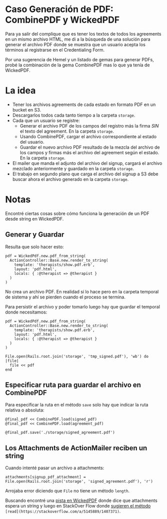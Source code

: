 # Caso Generación de PDF: CombinePDF y WickedPDF
Para ya salir del complique que es tener los textos de todos los agreements en un mismo archivo HTML, me di a la búsqueda de una solución para generar el archivo PDF donde se muestra que un usuario acepta los términos al registrarse en el Credentialing Form.

Por una sugerencia de Hemel y un listado de gemas para generar PDFs, probé la combinación de la gema CombinePDF mas lo que ya tenía de WickedPDF.

# La idea
- Tener los archivos agreements de cada estado en formato PDF en un bucket en S3.
- Descargarlos todos cada tanto tiempo a la carpeta `storage`.
- Cada que un usuario se registre:
    - Generar el archivo PDF de los campos del registro más la firma *SIN* el texto del agreement. En la carpeta `storage`.
    - Usando CombinePDF, cargar el archivo correspondiente al estado del usuario.
    - Guardar el nuevo archivo PDF resultado de la mezcla del archivo de los campos y firmas más el archivo del agreement según el estado. En la carpeta `storage`.
- El mailer que manda el adjunto del archivo del signup, cargará el archivo mezclado anteriormente y guardado en la carpeta `storage`.
- El trabajo en segundo plano que carga el archivo del signup a S3 debe buscar ahora el archivo generado en la carpeta `storage`.


# Notas

Encontré ciertas cosas sobre cómo funciona la generación de un PDF desde string en WickedPDF.


## Generar y Guardar

Resulta que solo hacer esto:

    pdf = WickedPdf.new.pdf_from_string(
      ActionController::Base.new.render_to_string(
        template: 'therapists/show.pdf.erb',
        layout: 'pdf.html',
        locals: { :@therapist => @therapist }
      )
    )

No crea un archivo PDF. En realidad sí lo hace pero en la carpeta temporal de sistema y ahí se pierden cuando el proceso se termina.

Para persistir el archivo y poder tomarlo luego hay que guardar el temporal donde necesitamos:

    pdf = WickedPdf.new.pdf_from_string(
      ActionController::Base.new.render_to_string(
        template: 'therapists/show.pdf.erb',
        layout: 'pdf.html',
        locals: { :@therapist => @therapist }
      )
    )
    
    File.open(Rails.root.join('storage', 'tmp_signed.pdf'), 'wb') do |file|
      file << pdf
    end


## Especificar ruta para guardar el archivo en CombinePDF

Para especificar la ruta en el método `save` solo hay que indicar la ruta relativa o absoluta:

    @final_pdf << CombinePDF.load(signed_pdf)
    @final_pdf << CombinePDF.load(agreement_pdf)
    
    @final_pdf.save('./storage/signed_agreement.pdf')


## Los Attachments de ActionMailer reciben un string

Cuando intenté pasar un archivo a attachments:

    attachments[signup_pdf_attachment] = File.open(Rails.root.join('storage', 'signed_agreement.pdf'), 'r')

Arrojaba error diciendo que `File` no tiene un método `length`.

Buscando encontré una [pista en WickedPDF](https://github.com/mileszs/wicked_pdf/#include-in-an-email-as-an-attachment) donde dice que attachments espera un string y luego en StackOver Flow donde [sugieren el método](https://stackoverflow.com/a/5145889/1407371) `[read](https://stackoverflow.com/a/5145889/1407371)`.



